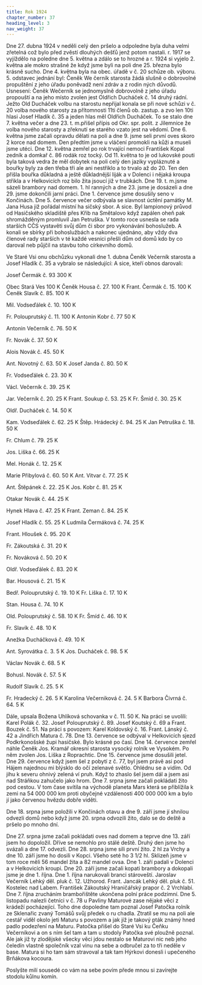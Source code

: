 ```yaml
---
title: Rok 1924
chapter_number: 37
heading_level: 3
nav_weight: 37
---
```




Dne 27. dubna 1924 v neděli celý den pršelo a odpoledne byla duha velmi zřetelná což bylo před­
zvěstí dlouhých dešťů jenž potom nastali. r. 1917 se vyjíždělo na poledne dne 5. května a zdálo se to
hrozné a r. 1924 si vyjelo 2. května ale mokro strašné že když jsme byli na poli dne 25. března bylo
krásně sucho.
Dne 4. května byla na obec. úřadě v č. 20 schůze ob. výboru. 5. odstavec jednání byl: Čeněk We­
černík starosta žádá slušně o dobrovolné propuštění z jeho úřadu poněvadž není zdráv a z rodin­
ných důvodů.
Usnesení: Čeněk Wečerník se jednomyslně dobrovolně z jeho úřadu propouští a na jeho místo
zvolen jest Oldřich Ducháček č. 14 druhý rádní. Ježto Old Ducháček volbu na starostu nepřijal
konala se při nové schůzi v č. 20 volba nového starosty za přítomnosti 11ti členů ob. zastup. a zvo­
len 10ti hlasi Josef Hladík č. 35 a jeden hlas měl Oldřich Ducháček. To se stalo dne 7. května večer
a dne 23. t. m.přišel přípis od Okr. spr. polit. z Jilemnice že volba nového starosty a zřeknutí se
starého vzato jest na vědomí.
Dne 6. května jsme začali opravdu dělati na poli a dne 9. jsme seli první oves skoro 2 korce nad
domem. Den předtím jsme u vláčení promokli na kůži a museli jsme utéci.
Dne 12. května zemřel po rok trvající nemoci František Kopal zedník a domkař č. 86 rodák roz­
tocký.
Od 11. května to je od lukovské pouti byla taková vedra že měl dobytek na poli celý den jaziky
vypláznuté a bouřky byly za den třeba tři ale ani nestřiklo a to trvalo až do 20. Ten den přišla
bouřka důkladná a ještě důkladnější liják a v Dolenci i nějaká kroupa střikla a v Helkovicích roz bilo
žita jsoucí již v trubkách.
Dne 19. t. m.jsme sázeli brambory nad domem. 1. hl ranných a dne 23. jsme je dosázeli a dne
29. jsme dokončili jarní práci.
Dne 1. července jsme dosušily seno v Končinách.
Dne 5. července večer odbývala se slavnost úctění památky M. Jana Husa již pořádal místní ha­
sičský sbor. A sice. Byl lampionový průvod od Hasičského skladiště přes Křib na Smětalovo když
zapálen oheň pak shromážděným promluvil Jan Petruška.
V tomto roce usnesla se rada starších CČS vystavěti svůj dům či sbor pro vykonávání bohoslužeb.
A konali se sbírky při bohoslužbách a nakonec ujednáno, aby vždy dva členové rady starších v té
každé vesnici přešli dům od domů kdo by co daroval neb půjčil na stavbu toho církevního domů.


Ve Staré Vsi onu obchůzku vykonali dne 1. dubna Čeněk Večerník starosta a Josef Hladík č. 35
a vybralo se následující: A sice, kteří obnos darovali:



Josef Čermák č. 93 300 K

Obec Stará Ves 100 K
Čeněk Housa č. 27. 100 K
Frant. Čermák č. 15. 100 K
Čeněk Slavík č. 85. 100 K

Mil. Vodseďálek č. 10. 100 K

Fr. Polouprutský č. 11. 100 K
Antonin Kobr č. 77 50 K

Antonin Večerník č. 76. 50 K

Fr. Novák č. 37. 50 K

Alois Novák č. 45. 50 K

Ant. Novotný č. 63. 50 K
Josef Janda č. 80. 50 K

Fr. Vodseďálek č. 23. 30 K

Václ. Večerník č. 39. 25 K

Jar. Večerník č. 20. 25 K
Frant. Soukup č. 53. 25 K
Fr. Šmíd č. 30. 25 K

Oldř. Ducháček č. 14. 50 K

Kam. Vodseďálek č. 62. 25 K
Štěp. Hrádecký č. 94. 25 K
Jan Petruška č. 18. 50 K

Fr. Chlum č. 79. 25 K

Jos. Liška č. 66. 25 K

Mel. Honák č. 12. 25 K

Marie Přibylová č. 60. 50 K
Ant. Vitvar č. 77. 25 K



Ant. Štěpánek č. 22. 25 K
Jos. Kobr č. 81. 25 K

Otakar Novák č. 44. 25 K

Hynek Hlava č. 47. 25 K
Frant. Zeman č. 84. 25 K

Josef Hladík č. 55. 25 K
Ludmila Čermáková č. 74. 25 K

Frant. Hloušek č. 95. 20 K

Fr. Zákoutská č. 31. 20 K

Fr. Nováková č. 50. 20 K

Oldř. Vodseďálek č. 83. 20 K

Bar. Housová č. 21. 15 K

Bedř. Polouprutský č. 19. 10 K
Fr. Liška č. 17. 10 K

Stan. Housa č. 74. 10 K

Old. Polouprutský č. 58. 10 K
Fr. Šmíd č. 46. 10 K

Fr. Slavík č. 48. 10 K

Anežka Ducháčková č. 49. 10 K

Ant. Syrovátka č. 3. 5 K
Jos. Ducháček č. 98. 5 K

Václav Novák č. 68. 5 K

Bohusl. Novák č. 57. 5 K

Rudolf Slavík č. 25. 5 K

Fr. Hradecký č. 26. 5 K
Karolina Večerniková č. 24. 5 K
Barbora Čivrná č. 64. 5 K



Dále, upsala Božena Uhlíková schovanka v č. 11. 50 K. Na práci se uvolili: Karel Polák č. 32. Josef
Polouprutský č. 89. Josef Koutský č. 69 a Frant. Bouzek č. 51. Na práci s povozem: Karel Koldovský
č. 16. Frant. Lánský č. 42 a Jindřich Matura č. 78.
Dne 13. července se odbýval v Helkovicích sjezd Podkrkonošské župi hasičské. Bylo krásné po­
časí.
Dne 14. července zemřel náhle Čeněk Jos. Kramář okresní starosta vysocký rolník ve Vysokém.
Po něm zvolen Jos. Liška z Roprachtic.
Dne 15. července jsme dosušili jetel.
Dne 29. července když jsem šel z pobytí z č. 77, byl jsem právě asi pod Hájem najednou mi
blýsklo do očí zelenavé světlo. Ohlédnu se a vidím. Od jihu k severu ohnivý zelená ví pruh. Když to
zhaslo šel jsem dál a jsem asi nad Stráňkou zahučelo jako hrom.
Dne 7. srpna jsme začali pokládati žito pod cestou. V tom čase svítila na východě planeta Mars
která se přiblížila k zemi na 54 000 000 km proti obyčejné vzdálenosti 400 000 000 km a bylo jí jako
červenou hvězdu dobře viděti.

Dne 18. srpna jsme položili v Končinách otavu a dne 9. září jsme jí shnilou odvezli domů nebo
když jsme 20. srpna odvozili žito, dalo se do deště a pršelo po mnoho dní.


Dne 27. srpna jsme začali pokládati oves nad domem a teprve dne 13. září jsem ho dopoložil.
Dříve se nemohlo pro stálé deště. Druhý den jsme ho svázali a dne 17. odvezli.
Dne 28. srpna jsme sili první žito. 2 hl za Vrchy a dne 10. září jsme ho dosili v Kopci. Všeho seté­
ho 3 1/2 hl. Sklizeň jsme v tom roce měli 56 mandel žita a 82 mandel ovsa.
Dne 1. září padali v Dolenci a v Helkovicích kroupi.
Dne 20. září jsme začali kopati brambory a dokopali jsme je dne 1. října.
Dne 1. října narukovali branci stároveští.
Jaroslav Večerník Lehký děl. pluk č. 12. Užhorod.
Frant. Jancák Lehký děl. pluk č. 51. Kostelec nad Labem.
František Zákoutský Hraničářský prapor č. 2 Vrchlabí.
Dne 7. října zrucháním brambořištěte ukončena polní práce podzimní.
Dne 5. listopadu nalezli četníci v č. 78 u Pavliny Maturové zase nějaké věci z krádeží pocházející.
Toho dne dopoledne tam poznal Josef Patočka rolník ze Sklenařic zvaný Tomášů svůj předek o ru­
chadla. Ztratil se mu na poli ale cestář viděl okolo jeti Maturu s povozem a jak jíž je takový pták
známý hned padlo podezření na Maturu. Patočka přišel do Staré Vsi ku Čeňku Večerníkovi a on
s ním šel tam a tam u stodoly Patočka své ploužně poznal. Ale jak již ty zlodějské všecky věci jdou
nestalo se Maturovi nic neb jeho čeledín vlastně společník vzal vinu na sebe a odbručel za to tři
neděle v base. Matura si ho tam sám stravoval a tak tam Hýrkovi donesli i upečeného Brňákova
kocoura.

Poslyšte milí sousedé
co vám na sebe povím
přede mnou si zavírejte
stodolu kůlnu komín.

